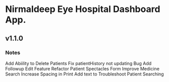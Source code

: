 # Nirmaldeep Eye Hospital Dashboard App.
## v1.1.0
### Notes
Add Abiility to Delete Patients
Fix patientHistory not updating Bug
Add Followup Edit Feature
Refactor Patient Spectacles Form
Improve Medicine Search
Increase Spacing in Print
Add text to Troubleshoot Patient Searching
